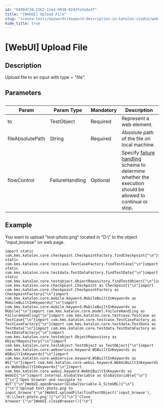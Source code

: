 ```yaml
---
id: "9489df20-22b2-11ed-9930-0242fe3e4a3f"
title: "[WebUI] Upload File"
slug: "create-tests/keywords/keyword-description-in-katalon-studio/web-ui-keywords/webui-upload-file"
hide_title: true
---
```


# <a id="id_0" class="anchor_top_offset"/><a id="ariaid-title1" class="anchor_top_offset"/>[WebUI] Upload File


## <a id="id_0__id_1" class="anchor_top_offset"/>Description

              
<p xmlns="http://www.w3.org/1999/xhtml" className="p">Upload file to an input with type = "file". </p> 
      

## <a id="id_0__id_2" class="anchor_top_offset"/>Parameters  

              
<table xmlns="http://www.w3.org/1999/xhtml" className="table anchor_top_offset" id="id_0__cb222bfe-a180-4366-9e78-ee0b9ceecd29"><caption /><thead className="thead"><tr className><th className="entry anchor_top_offset" id="id_0__cb222bfe-a180-4366-9e78-ee0b9ceecd29__entry__1">Param</th><th className="entry anchor_top_offset" id="id_0__cb222bfe-a180-4366-9e78-ee0b9ceecd29__entry__2">Param Type</th><th className="entry anchor_top_offset" id="id_0__cb222bfe-a180-4366-9e78-ee0b9ceecd29__entry__3">Mandatory</th><th className="entry anchor_top_offset" id="id_0__cb222bfe-a180-4366-9e78-ee0b9ceecd29__entry__4">Description</th></tr></thead><tbody className="tbody"><tr className><td className="entry" headers="id_0__cb222bfe-a180-4366-9e78-ee0b9ceecd29__entry__1 id_0__cb222bfe-a180-4366-9e78-ee0b9ceecd29__entry__2 id_0__cb222bfe-a180-4366-9e78-ee0b9ceecd29__entry__3 id_0__cb222bfe-a180-4366-9e78-ee0b9ceecd29__entry__4 ">to</td><td className="entry" headers="id_0__cb222bfe-a180-4366-9e78-ee0b9ceecd29__entry__1 id_0__cb222bfe-a180-4366-9e78-ee0b9ceecd29__entry__2 id_0__cb222bfe-a180-4366-9e78-ee0b9ceecd29__entry__3 id_0__cb222bfe-a180-4366-9e78-ee0b9ceecd29__entry__4 ">TestObject</td><td className="entry" headers="id_0__cb222bfe-a180-4366-9e78-ee0b9ceecd29__entry__1 id_0__cb222bfe-a180-4366-9e78-ee0b9ceecd29__entry__2 id_0__cb222bfe-a180-4366-9e78-ee0b9ceecd29__entry__3 id_0__cb222bfe-a180-4366-9e78-ee0b9ceecd29__entry__4 ">Required</td><td className="entry" headers="id_0__cb222bfe-a180-4366-9e78-ee0b9ceecd29__entry__1 id_0__cb222bfe-a180-4366-9e78-ee0b9ceecd29__entry__2 id_0__cb222bfe-a180-4366-9e78-ee0b9ceecd29__entry__3 id_0__cb222bfe-a180-4366-9e78-ee0b9ceecd29__entry__4 ">Represent a web element.</td></tr><tr className><td className="entry" headers="id_0__cb222bfe-a180-4366-9e78-ee0b9ceecd29__entry__1 id_0__cb222bfe-a180-4366-9e78-ee0b9ceecd29__entry__2 id_0__cb222bfe-a180-4366-9e78-ee0b9ceecd29__entry__3 id_0__cb222bfe-a180-4366-9e78-ee0b9ceecd29__entry__4 ">fileAbsolutePath</td><td className="entry" headers="id_0__cb222bfe-a180-4366-9e78-ee0b9ceecd29__entry__1 id_0__cb222bfe-a180-4366-9e78-ee0b9ceecd29__entry__2 id_0__cb222bfe-a180-4366-9e78-ee0b9ceecd29__entry__3 id_0__cb222bfe-a180-4366-9e78-ee0b9ceecd29__entry__4 ">String</td><td className="entry" headers="id_0__cb222bfe-a180-4366-9e78-ee0b9ceecd29__entry__1 id_0__cb222bfe-a180-4366-9e78-ee0b9ceecd29__entry__2 id_0__cb222bfe-a180-4366-9e78-ee0b9ceecd29__entry__3 id_0__cb222bfe-a180-4366-9e78-ee0b9ceecd29__entry__4 ">Required</td><td className="entry" headers="id_0__cb222bfe-a180-4366-9e78-ee0b9ceecd29__entry__1 id_0__cb222bfe-a180-4366-9e78-ee0b9ceecd29__entry__2 id_0__cb222bfe-a180-4366-9e78-ee0b9ceecd29__entry__3 id_0__cb222bfe-a180-4366-9e78-ee0b9ceecd29__entry__4 ">Absolute path of the file on local machine.</td></tr><tr className><td className="entry" headers="id_0__cb222bfe-a180-4366-9e78-ee0b9ceecd29__entry__1 id_0__cb222bfe-a180-4366-9e78-ee0b9ceecd29__entry__2 id_0__cb222bfe-a180-4366-9e78-ee0b9ceecd29__entry__3 id_0__cb222bfe-a180-4366-9e78-ee0b9ceecd29__entry__4 ">flowControl</td><td className="entry" headers="id_0__cb222bfe-a180-4366-9e78-ee0b9ceecd29__entry__1 id_0__cb222bfe-a180-4366-9e78-ee0b9ceecd29__entry__2 id_0__cb222bfe-a180-4366-9e78-ee0b9ceecd29__entry__3 id_0__cb222bfe-a180-4366-9e78-ee0b9ceecd29__entry__4 ">FailureHandling</td><td className="entry" headers="id_0__cb222bfe-a180-4366-9e78-ee0b9ceecd29__entry__1 id_0__cb222bfe-a180-4366-9e78-ee0b9ceecd29__entry__2 id_0__cb222bfe-a180-4366-9e78-ee0b9ceecd29__entry__3 id_0__cb222bfe-a180-4366-9e78-ee0b9ceecd29__entry__4 ">Optional</td><td className="entry" headers="id_0__cb222bfe-a180-4366-9e78-ee0b9ceecd29__entry__1 id_0__cb222bfe-a180-4366-9e78-ee0b9ceecd29__entry__2 id_0__cb222bfe-a180-4366-9e78-ee0b9ceecd29__entry__3 id_0__cb222bfe-a180-4366-9e78-ee0b9ceecd29__entry__4 ">Specify <a className="xref" href="/docs/maintain/configure-failure-handling-settings-in-katalon-studio">failure handling</a> schema to         determine whether the execution should be allowed to continue or         stop.</td></tr></tbody></table> 
      

## <a id="id_0__id_3" class="anchor_top_offset"/>Example  

              
<p xmlns="http://www.w3.org/1999/xhtml" className="p">You want to upload "test-photo.png" located in "D:\" to the   object "input_browse" on web page.</p> 
              
<pre xmlns="http://www.w3.org/1999/xhtml" className="pre codeblock"><code>import static com.kms.katalon.core.checkpoint.CheckpointFactory.findCheckpoint{"\n"}import static com.kms.katalon.core.testcase.TestCaseFactory.findTestCase{"\n"}import static com.kms.katalon.core.testdata.TestDataFactory.findTestData{"\n"}import static com.kms.katalon.core.testobject.ObjectRepository.findTestObject{"\n"}import com.kms.katalon.core.checkpoint.Checkpoint as Checkpoint{"\n"}import com.kms.katalon.core.checkpoint.CheckpointFactory as CheckpointFactory{"\n"}import com.kms.katalon.core.mobile.keyword.MobileBuiltInKeywords as MobileBuiltInKeywords{"\n"}import com.kms.katalon.core.mobile.keyword.MobileBuiltInKeywords as Mobile{"\n"}import com.kms.katalon.core.model.FailureHandling as FailureHandling{"\n"}import com.kms.katalon.core.testcase.TestCase as TestCase{"\n"}import com.kms.katalon.core.testcase.TestCaseFactory as TestCaseFactory{"\n"}import com.kms.katalon.core.testdata.TestData as TestData{"\n"}import com.kms.katalon.core.testdata.TestDataFactory as TestDataFactory{"\n"}import com.kms.katalon.core.testobject.ObjectRepository as ObjectRepository{"\n"}import com.kms.katalon.core.testobject.TestObject as TestObject{"\n"}import com.kms.katalon.core.webservice.keyword.WSBuiltInKeywords as WSBuiltInKeywords{"\n"}import com.kms.katalon.core.webservice.keyword.WSBuiltInKeywords as WS{"\n"}import com.kms.katalon.core.webui.keyword.WebUiBuiltInKeywords as WebUiBuiltInKeywords{"\n"}import com.kms.katalon.core.webui.keyword.WebUiBuiltInKeywords as WebUI{"\n"}import internal.GlobalVariable as GlobalVariable{"\n"}{"\n"}'Open browser and navigate to AUT'{"\n"}WebUI.openBrowser(GlobalVariable.G_SiteURL){"\n"}{"\n"}'Upload test-photo.png to input_browse'{"\n"}WebUI.uploadFile(findTestObject('input_browse'), 'D:\\test-photo.png'){"\n"}{"\n"}'Close browser'{"\n"}WebUI.closeBrowser(){"\n"}</code></pre> 
            

